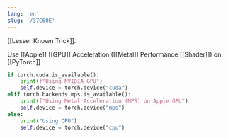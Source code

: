 ```yaml
---
lang: 'en'
slug: '/37C60E'
---
```


[[Lesser Known Trick]].

Use [[Apple]] [[GPU]] Acceleration ([[Metal]] Performance [[Shader]]) on [[PyTorch]]

```py
if torch.cuda.is_available():
    print(f"Using NVIDIA GPU")
    self.device = torch.device("cuda")
elif torch.backends.mps.is_available():
    print(f"Using Metal Acceleration (MPS) on Apple GPU")
    self.device = torch.device("mps")
else:
    print("Using CPU")
    self.device = torch.device("cpu")
```
